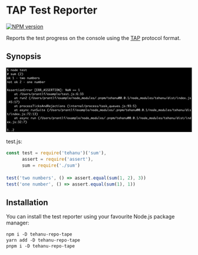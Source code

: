 # TAP Test Reporter

[![NPM version](https://badge.fury.io/js/tehanu-repo-tape.png)](http://badge.fury.io/js/tehanu-repo-tape)

Reports the test progress on the console using the [TAP] protocol format.

## Synopsis

![TAP reporter](./run-tape.png)

test.js:

```js
const test = require('tehanu')('sum'),
      assert = require('assert'),
      sum = require('./sum')

test('two numbers', () => assert.equal(sum(1, 2), 3))
test('one number', () => assert.equal(sum(1), 1))
```

## Installation

You can install the test reporter using your favourite Node.js package manager:

```
npm i -D tehanu-repo-tape
yarn add -D tehanu-repo-tape
pnpm i -D tehanu-repo-tape
```

[TAP]: https://node-tap.org/tap-protocol/
